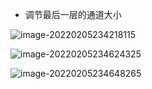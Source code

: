 - 调节最后一层的通道大小

![image-20220205234218115](https://gitee.com/zhu-qipeng/blogImage/raw/master/blogImage/202202052343816.png)

![image-20220205234624325](https://gitee.com/zhu-qipeng/blogImage/raw/master/blogImage/202202052346365.png)

![image-20220205234648265](https://gitee.com/zhu-qipeng/blogImage/raw/master/blogImage/202202052346325.png)


